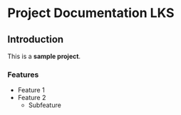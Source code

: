 # Project Documentation LKS

## Introduction
This is a **sample project**.

### Features
- Feature 1
- Feature 2
  - Subfeature


